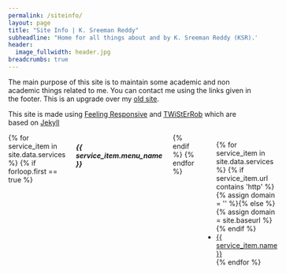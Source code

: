 ```yaml
---
permalink: /siteinfo/
layout: page
title: "Site Info | K. Sreeman Reddy"
subheadline: "Home for all things about and by K. Sreeman Reddy (KSR)."
header:
  image_fullwidth: header.jpg
breadcrumbs: true
---
```

The main purpose of this site is to maintain some academic and non academic things related to me. You can contact me using the links given in the footer. This is an upgrade over my <a href="{{site.baseurl}}/oldsite" target="_blank">old site</a>.

This site is made using <a href="https://github.com/Phlow/feeling-responsive" target="_blank">Feeling Responsive</a> and <a href="https://github.com/TWiStErRob/twisterrob.github.io" target="_blank">TWiStErRob</a> which are based on <a href="https://jekyllrb.com/" target="_blank">Jekyll</a>

<div class="small-6 medium-3 large-3 large-offset-1 columns">
{% for service_item in site.data.services %}
	{% if forloop.first == true %}
		<h5 class="shadow-black">{{ service_item.menu_name }}</h5>
	{% endif %}
{% endfor %}
	
<ul class="no-bullet shadow-black">
{% for service_item in site.data.services %}
	{% if service_item.url contains 'http' %}{% assign domain = '' %}{% else %}{% assign domain = site.baseurl %}{% endif %}
	<li {% if service_item.class %}class="{{ service_item.class }}" {% endif %}>
		<a href="{{ domain }}{{ service_item.url }}" {% if service_item.url contains 'http' %}target="_blank" {% endif %} title="{{ service_item.title }}">{{ service_item.name }}</a>
	</li>
{% endfor %}
</ul>
</div>